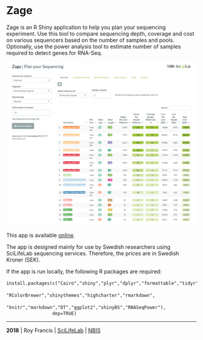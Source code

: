 # Zage

Zage is an R Shiny application to help you plan your sequencing experiment. Use this tool to compare sequencing depth, coverage and cost on various sequencers based on the number of samples and pools. Optionally, use the power analysis tool to estimate number of samples required to detect genes for RNA-Seq.

![](preview.png)

This app is available [online](http://rshiny.nbis.se/zage/).

The app is designed mainly for use by Swedish researchers using SciLifeLab sequencing services. Therefore, the prices are in Swedish Kroner (SEK).

If the app is run locally, the following R packages are required:

```
install.packages(c("Cairo","shiny","plyr","dplyr","formattable","tidyr",
                 "RColorBrewer","shinythemes","highcharter","rmarkdown",
                 "knitr","markdown","DT","ggplot2","shinyBS","RNASeqPower"),
                 dep=TRUE)
```

<hr>

<b>2018</b> | Roy Francis | [SciLifeLab](https://www.scilifelab.se/) | [NBIS](https://nbis.se/)